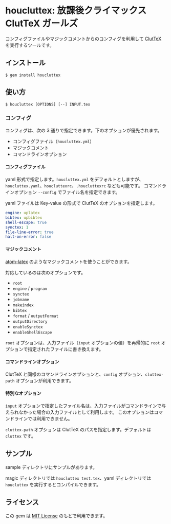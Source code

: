 # houcluttex: 放課後クライマックス ClutTeX ガールズ

コンフィグファイルやマジックコメントからのコンフィグを利用して [ClutTeX](https://github.com/minoki/cluttex/) を実行するツールです。

## インストール

    $ gem install houcluttex

## 使い方

    $ houcluttex [OPTIONS] [--] INPUT.tex

### コンフィグ

コンフィグは、次の 3 通りで指定できます。下のオプションが優先されます。

- コンフィグファイル（`houcluttex.yml`）
- マジックコメント
- コマンドラインオプション

#### コンフィグファイル

yaml 形式で指定します。`houcluttex.yml` をデフォルトとしますが、`houcluttex.yaml`、`houcluttexrc`、`.houcluttexrc` なども可能です。
コマンドラインオプション `--config` でファイル名を指定できます。

yaml ファイルは Key-value の形式で ClutTeX のオプションを指定します。

```houcluttex.yml
engine: uplatex
bibtex: upbibtex
shell-escape: true
synctex: 1
file-line-error: true
halt-on-error: false
```

#### マジックコメント

[atom-latex](https://github.com/thomasjo/atom-latex/wiki/Overridding-Build-Settings) のようなマジックコメントを使うことができます。

対応しているのは次のオプションです。

- `root`
- `engine` / `program`
- `synctex`
- `jobname`
- `makeindex`
- `bibtex`
- `format` / `outputFormat`
- `outputDirectory`
- `enableSynctex`
- `enableShellEscape`

`root` オプションは、入力ファイル（`input` オプションの値）を再帰的に `root` オプションで指定されたファイルに書き換えます。

#### コマンドラインオプション

ClutTeX と同様のコマンドラインオプションと、`config` オプション、`cluttex-path` オプションが利用できます。

#### 特別なオプション

`input` オプションで指定したファイル名は、入力ファイルがコマンドラインで与えられなかった場合の入力ファイルとして利用します。
このオプションはコマンドラインでは利用できません。

`cluttex-path` オプションは ClutTeX のパスを指定します。デフォルトは `cluttex` です。

## サンプル

sample ディレクトリにサンプルがあります。

magic ディレクトリでは `houcluttex test.tex`、yaml ディレクトリでは `houcluttex` を実行するとコンパイルできます。

## ライセンス

この gem は [MIT License](https://opensource.org/licenses/MIT) のもとで利用できます。
